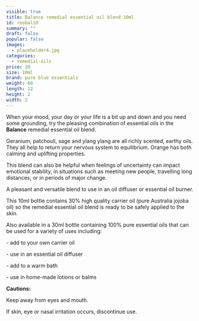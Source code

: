 ```yaml
---
visible: true
title: Balance remedial essential oil blend 10ml
id: reobal10
summary: ""
draft: false
popular: false
images:
  - placeholder4.jpg
categories:
  - remedial-oils
price: 20
size: 10ml
brand: pure blue essentials
weight: 60
length: 12
height: 2
width: 2
---
```

When your mood, your day or your life is a bit up and down and you need some grounding, try the pleasing combination of essential oils in the **Balance** remedial essential oil blend.

Geranium, patchouli, sage and ylang ylang are all richly scented, earthy oils. They all help to return your nervous system to equilibrium. Orange has both calming and uplifting properties.

This blend can also be helpful when feelings of uncertainty can impact emotional stability, in situations such as meeting new people, travelling long distances, or in periods of major change.

A pleasant and versatile blend to use in an oil diffuser or essential oil burner.

This 10ml bottle contains 30% high quality carrier oil (pure Australia jojoba oil) so the remedial essential oil blend is ready to be safely applied to the skin.

Also available in a 30ml bottle containing 100% pure essential oils that can be used for a variety of uses including:

\- add to your own carrier oil

\- use in an essential oil diffuser

\- add to a warm bath

\- use in home-made lotions or balms

**Cautions:**

Keep away from eyes and mouth.

If skin, eye or nasal irritation occurs, discontinue use.